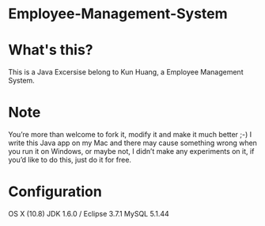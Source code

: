 # Employee-Management-System

# What's this?
This is a Java Excersise belong to Kun Huang, a Employee Management System.

# Note
You’re more than welcome to fork it, modify it and make it much better ;-)
I write this Java app on my Mac and there may cause something wrong when you run it on Windows, or maybe not, I didn’t make any experiments on it, if you’d like to do this, just do it for free.

# Configuration
OS X (10.8)
JDK 1.6.0 / Eclipse 3.7.1
MySQL 5.1.44
